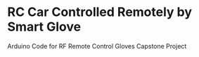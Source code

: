 # RC Car Controlled Remotely by Smart Glove

Arduino Code for RF Remote Control Gloves Capstone Project 
